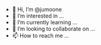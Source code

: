 - 👋 Hi, I’m @jumoone
- 👀 I’m interested in ...
- 🌱 I’m currently learning ...
- 💞️ I’m looking to collaborate on ...
- 📫 How to reach me ...

<!---
jumoone/jumoone is a ✨ special ✨ repository because its `README.md` (this file) appears on your GitHub profile.
You can click the Preview link to take a look at your changes.
--->
